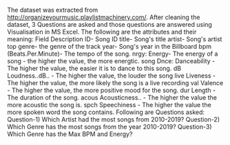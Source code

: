 The dataset was extracted from http://organizeyourmusic.playlistmachinery.com/. After cleaning the dataset, 3 Questions are asked and those questions are answered using Visualisation in MS Excel. The following are the attributes and their meaning:
Field Description
ID- Song ID
title- Song's title
artist- Song's artist
top genre- the genre of the track
year- Song's year in the Billboard
bpm (Beats.Per.Minute)- The tempo of the song.
nrgy: Energy- The energy of a song - the higher the value, the more energtic.
song
Dnce: Danceability - The higher the value, the easier it is to dance to this song.
dB Loudness..dB.. - The higher the value, the louder the song
live Liveness - The higher the value, the more likely the song is a live recording
val Valence - The higher the value, the more positive mood for the song.
dur Length - The duration of the song.
acous Acousticness.. - The higher the value the more acoustic the song is.
spch Speechiness - The higher the value the more spoken word the song
contains.
Following are Questions asked:
Question-1) Which Artist had the most songs from 2010-2019?
Question-2) Which Genre has the most songs from the year 2010-2019?
Question-3) Which Genre has the Max BPM and Energy?
